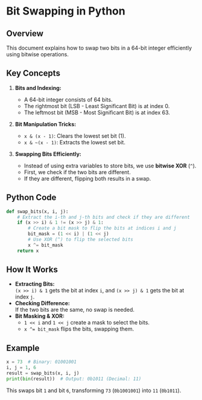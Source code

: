 # Bit Swapping in Python

## Overview
This document explains how to swap two bits in a 64-bit integer efficiently using bitwise operations.

## Key Concepts
1. **Bits and Indexing:**
   - A 64-bit integer consists of 64 bits.
   - The rightmost bit (LSB - Least Significant Bit) is at index 0.
   - The leftmost bit (MSB - Most Significant Bit) is at index 63.

2. **Bit Manipulation Tricks:**
   - `x & (x - 1)`: Clears the lowest set bit (1).
   - `x & ~(x - 1)`: Extracts the lowest set bit.

3. **Swapping Bits Efficiently:**
   - Instead of using extra variables to store bits, we use **bitwise XOR** (`^`).
   - First, we check if the two bits are different.
   - If they are different, flipping both results in a swap.

## Python Code
```python
def swap_bits(x, i, j):
    # Extract the i-th and j-th bits and check if they are different
    if (x >> i) & 1 != (x >> j) & 1:
        # Create a bit mask to flip the bits at indices i and j
        bit_mask = (1 << i) | (1 << j)
        # Use XOR (^) to flip the selected bits
        x ^= bit_mask
    return x
```

## How It Works
- **Extracting Bits:**  
  `(x >> i) & 1` gets the bit at index `i`, and `(x >> j) & 1` gets the bit at index `j`.
- **Checking Difference:**  
  If the two bits are the same, no swap is needed.
- **Bit Masking & XOR:**  
  - `1 << i` and `1 << j` create a mask to select the bits.
  - `x ^= bit_mask` flips the bits, swapping them.

## Example
```python
x = 73  # Binary: 01001001
i, j = 1, 6
result = swap_bits(x, i, j)
print(bin(result))  # Output: 0b1011 (Decimal: 11)
```

This swaps bit `1` and bit `6`, transforming `73` (`0b1001001`) into `11` (`0b1011`).

